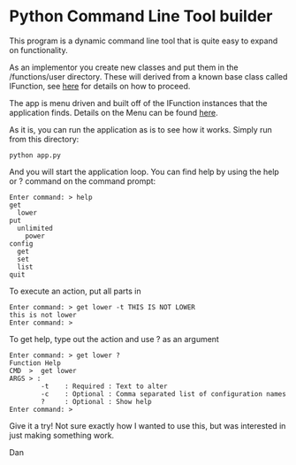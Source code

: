 # Python Command Line Tool builder

This program is a dynamic command line tool that is quite easy to expand on functionality. 

As an implementor you create new classes and put them in the /functions/user directory. These will derived from a known base class called IFunction, see [here](./interfaces/ReadMe.md) for details on how to proceed. 

The app is menu driven and built off of the IFunction instances that the application finds. Details on the Menu can be found [here](./menu/ReadMe.md). 

As it is, you can run the application as is to see how it works. Simply run from this directory:

```
python app.py 
```

And you will start the application loop. You can find help by using the help or ? command on the command prompt:

```
Enter command: > help 
get
  lower
put
  unlimited
    power
config
  get
  set
  list
quit
```

To execute an action, put all parts in 
```
Enter command: > get lower -t THIS IS NOT LOWER
this is not lower
Enter command: > 
```

To get help, type out the action and use ? as an argument
```
Enter command: > get lower ?
Function Help
CMD  >  get lower
ARGS > :
        -t    : Required : Text to alter
        -c    : Optional : Comma separated list of configuration names
        ?     : Optional : Show help
Enter command: >
```

Give it a try! Not sure exactly how I wanted to use this, but was interested in just making something work. 

Dan